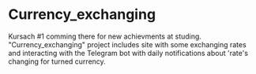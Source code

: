 # Currency_exchanging
Kursach #1 comming there for new achievments at studing.
"Currency_exchanging" project includes site with some exchanging rates and interacting with the Telegram bot with daily notifications about 'rate's changing for turned currency.
